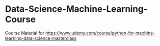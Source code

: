 # Data-Science-Machine-Learning-Course
Course Material for https://www.udemy.com/course/python-for-machine-learning-data-science-masterclass
